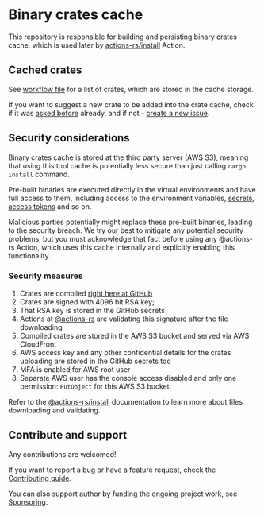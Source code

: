 # Binary crates cache

This repository is responsible for building and persisting binary crates cache,
which is used later by [actions-rs/install](https://github.com/actions-rs/install) Action.

## Cached crates

See [workflow file](https://github.com/actions-rs/tool-cache/blob/master/.github/workflows/build.yml)
for a list of crates, which are stored in the cache storage.

If you want to suggest a new crate to be added into the crate cache,
check if it was [asked before](https://github.com/actions-rs/tool-cache/issues)  already,
and if not - [create a new issue](https://github.com/actions-rs/tool-cache/issues/new?assignees=&labels=question&template=cache_crate.md&title=).

## Security considerations

Binary crates cache is stored at the third party server (AWS S3),
meaning that using this tool cache is potentially less secure
than just calling `cargo install` command.

Pre-built binaries are executed directly in the virtual environments
and have full access to them, including access to the environment variables,
[secrets](https://help.github.com/en/actions/configuring-and-managing-workflows/creating-and-storing-encrypted-secrets),
[access tokens](https://help.github.com/en/actions/configuring-and-managing-workflows/authenticating-with-the-github_token)
and so on.

Malicious parties potentially might replace these pre-built binaries,
leading to the security breach.
We try our best to mitigate any potential security problems, 
but you must acknowledge that fact before using any @actions-rs Action,
which uses this cache internally and explicitly enabling this functionality.

### Security measures

1. Crates are compiled [right here at GitHub](https://github.com/actions-rs/tool-cache/actions?query=workflow%3A%22Build+tools+cache%22+event%3Aschedule)
2. Crates are signed with 4096 bit RSA key;
3. That RSA key is stored in the GitHub secrets
4. Actions at [@actions-rs](https://github.com/actions-rs) are validating
    this signature after the file downloading
5. Compiled crates are stored in the AWS S3 bucket and served via AWS CloudFront
6. AWS access key and any other confidential details for the crates uploading
    are stored in the GitHub secrets too
7. MFA is enabled for AWS root user
8. Separate AWS user has the console access disabled
    and only one permission: `PutObject` for this AWS S3 bucket.

Refer to the [@actions-rs/install](https://github.com/actions-rs/install)
documentation to learn more about files downloading and validating.

## Contribute and support

Any contributions are welcomed!

If you want to report a bug or have a feature request,
check the [Contributing guide](https://github.com/actions-rs/.github/blob/master/CONTRIBUTING.md).

You can also support author by funding the ongoing project work,
see [Sponsoring](https://actions-rs.github.io/#sponsoring).
